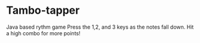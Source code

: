 # Tambo-tapper
Java based rythm game
Press the 1,2, and 3 keys as the notes fall down. Hit a high combo for more points!
